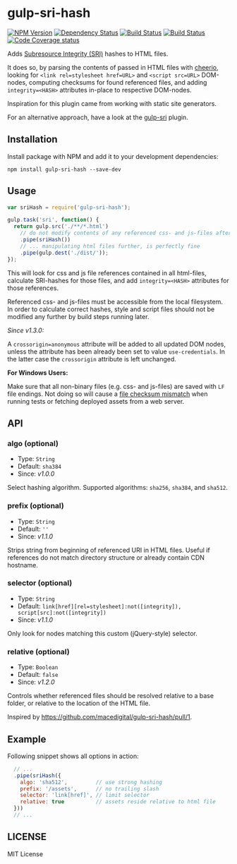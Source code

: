 # gulp-sri-hash

[![NPM Version][npm-image]][npm-url]
[![Dependency Status][deps-image]][deps-url]
[![Build Status][ci-image]][ci-url]
[![Build Status][appveyor-image]][appveyor-url]
[![Code Coverage status][codecov-image]][codecov-url]

Adds [Subresource Integrity (SRI)](https://developer.mozilla.org/en-US/docs/Web/Security/Subresource_Integrity) hashes to HTML files.

It does so, by parsing the contents of passed in HTML files with [cheerio](https://github.com/cheeriojs/cheerio), looking for `<link rel=stylesheet href=URL>` and `<script src=URL>` DOM-nodes, computing checksums for found referenced files, and adding `integrity=<HASH>` attributes in-place to respective DOM-nodes.

Inspiration for this plugin came from working with static site generators.

For an alternative approach, have a look at the [gulp-sri](https://github.com/mathisonian/gulp-sri) plugin.

## Installation

Install package with NPM and add it to your development dependencies:

```text
npm install gulp-sri-hash --save-dev
```

## Usage

```js
var sriHash = require('gulp-sri-hash');

gulp.task('sri', function() {
  return gulp.src('./**/*.html')
    // do not modify contents of any referenced css- and js-files after this task...
    .pipe(sriHash())
    // ... manipulating html files further, is perfectly fine
    .pipe(gulp.dest('./dist/'));
});
```

This will look for css and js file references contained in all html-files, calculate SRI-hashes for those files, and add `integrity=<HASH>` attributes for those references.

Referenced css- and js-files must be accessible from the local filesystem. In order to calculate correct hashes, style and script files should not be modified any further by build steps running later.

*Since v1.3.0:*

A `crossorigin=anonymous` attribute will be added to all updated DOM nodes, unless the attribute has been already been set to value `use-credentials`. In the latter case the `crossorigin` attribute is left unchanged.

**For Windows Users:**

Make sure that all non-binary files (e.g. css- and js-files) are saved with `LF` file endings. Not doing so will cause a [file checksum mismatch](https://github.com/macedigital/gulp-sri-hash/issues/6) when running tests or fetching deployed assets from a web server. 

## API

### algo (optional)

* Type: `String`
* Default: `sha384`
* Since: *v1.0.0*

Select hashing algorithm. Supported algorithms: `sha256`, `sha384`, and `sha512`.

### prefix (optional)

* Type: `String`
* Default: `''`
* Since: *v1.1.0*

Strips string from beginning of referenced URI in HTML files. Useful if references do not match directory structure or already contain CDN hostname.

### selector (optional)

* Type: `String`
* Default: `link[href][rel=stylesheet]:not([integrity]), script[src]:not([integrity])`
* Since: *v1.1.0*

Only look for nodes matching this custom (jQuery-style) selector.

### relative (optional)

* Type: `Boolean`
* Default: `false`
* Since: *v1.2.0*

Controls whether referenced files should be resolved relative to a base folder, or relative to the location of the HTML file.

Inspired by <https://github.com/macedigital/gulp-sri-hash/pull/1>.

## Example

Following snippet shows all options in action:

```js
  // ...
  .pipe(sriHash({
    algo: 'sha512',         // use strong hashing
    prefix: '/assets',      // no trailing slash
    selector: 'link[href]', // limit selector
    relative: true          // assets reside relative to html file
  }))
  // ...
```

## LICENSE

MIT License

[npm-image]:https://img.shields.io/npm/v/gulp-sri-hash.svg?style=flat
[npm-url]:https://www.npmjs.com/package/gulp-sri-hash
[deps-image]:https://img.shields.io/david/macedigital/gulp-sri-hash.svg
[deps-url]:https://david-dm.org/macedigital/gulp-sri-hash
[ci-image]: https://img.shields.io/travis/macedigital/gulp-sri-hash/master.svg
[ci-url]: https://travis-ci.org/macedigital/gulp-sri-hash
[codecov-image]:https://img.shields.io/codecov/c/github/macedigital/gulp-sri-hash.svg?style=flat
[codecov-url]:https://codecov.io/github/macedigital/gulp-sri-hash
[appveyor-image]:https://ci.appveyor.com/api/projects/status/in9jtvifuxc0ct9w?svg=true
[appveyor-url]:https://ci.appveyor.com/project/macedigital/gulp-sri-hash


